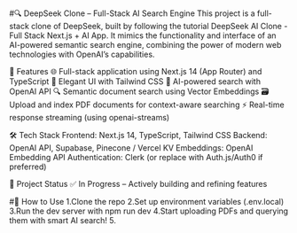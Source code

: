 #🔍 DeepSeek Clone – Full-Stack AI Search Engine
This project is a full-stack clone of DeepSeek, built by following the tutorial DeepSeek AI Clone - Full Stack Next.js + AI App. It mimics the functionality and interface of an AI-powered semantic search engine, combining the power of modern web technologies with OpenAI’s capabilities.

🚀 Features
🌐 Full-stack application using Next.js 14 (App Router) and TypeScript
🎨 Elegant UI with Tailwind CSS
🧠 AI-powered search with OpenAI API
🔍 Semantic document search using Vector Embeddings
🗃️ Upload and index PDF documents for context-aware searching
⚡ Real-time response streaming (using openai-streams)

🛠️ Tech Stack
Frontend: Next.js 14, TypeScript, Tailwind CSS
Backend: OpenAI API, Supabase, Pinecone / Vercel KV
Embeddings: OpenAI Embedding API
Authentication: Clerk (or replace with Auth.js/Auth0 if preferred)

📁 Project Status
✅ In Progress – Actively building and refining features

#📄 How to Use
1.Clone the repo
2.Set up environment variables (.env.local)
3.Run the dev server with npm run dev
4.Start uploading PDFs and querying them with smart AI search!
5.

